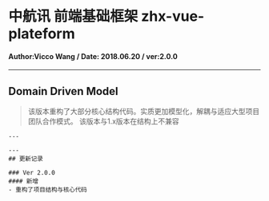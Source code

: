 # 中航讯 前端基础框架 zhx-vue-plateform
#### Author:Vicco Wang / Date: 2018.06.20 / ver:2.0.0
---

## Domain Driven Model
> 该版本重构了大部分核心结构代码。实质更加模型化，解耦与适应大型项目团队合作模式。
> 该版本与1.x版本在结构上不兼容
```
---

---
## 更新记录

### Ver 2.0.0
#### 新增
- 重构了项目结构与核心代码
